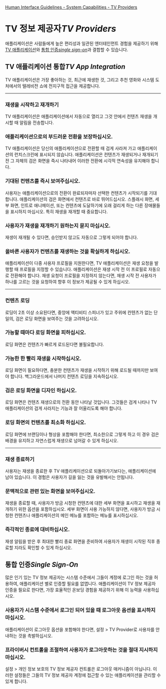 [Human Interface Guidelines - System Capabilities - TV Providers](https://developer.apple.com/design/human-interface-guidelines/ios/system-capabilities/tv-providers/)

# TV 정보 제공자*TV Providers*

애플리케이션은 사람들에게 높은 편리성과 일관된 엔터테인먼트 경험을 제공하기 위해 [TV 애플리케이션](https://developer.apple.com/design/human-interface-guidelines/ios/system-capabilities/tv-providers/#tv-app-integration)와 [통합 인증*single sign-on*](https://developer.apple.com/design/human-interface-guidelines/ios/system-capabilities/tv-providers/#single-sign-on)과 결합할 수 있습니다.

## TV 애플리케이션 통합*TV App Integration*

TV 애플리케이션은 가장 좋아하는 것, 최근에 재생한 것, 그리고 추천 영화와 시스템 도처에서의 텔레비전 쇼에 전지구적 접근을 제공합니다.

---

### 재생을 시작하고 재개하기

TV 애플리케이션은 애플리케이션에서 자동으로 열리고 그것 안에서 컨텐츠 재생을 개시할 때 알림을 전송합니다.

### 애플리케이션으로의 부드러운 전환을 보장하십시오.

TV 애플리케이션은 당신의 애플리케이션으로 전환할 때 검게 사라져 가고 애플리케이션의 런치스크린에 표시되지 않습니다. 애플리케이션은 컨텐츠가 재생되거나 재개되기 전 그 자체의 검은 화면을 즉시 나타내어 이러한 전환에 시각적 연속성을 유지해야 합니다.

### 기대된 컨텐츠를 즉시 보여주십시오.

사용자는 애플리케이션으로의 전환이 완료되자마자 선택한 컨텐츠가 시작되기를 기대합니다. 애플리케이션의 검은 화면에서 컨텐츠로 바로 뛰어드십시오. 스플래시 화면, 세부 화면, 인트로 애니메이션, 또는 컨텐츠에 도달하기에 오래 걸리게 하는 다른 장애물들을 표시하지 마십시오. 특히 재생을 재개할 때 중요합니다.

### 사용자가 재생을 재개하기 원하는지 묻지 마십시오.

재생이 재개될 수 있다면, 승인받지 않고도 자동으로 그렇게 되어야 합니다.

### 올바른 사용자가 컨텐츠를 재생하는 것을 확실하게 하십시오.

애플리케이션이 다중 사용자 프로필을 지원한다면, TV 애플리케이션은 재생 요청을 발행할 때 프로필을 지정할 수 있습니다. 애플리케이션은 재생 시작 전 이 프로필로 자동으로 전환해야 합니다. 재생 요청이 프로필을 지정하지 않는다면, 재생 시작 전 사용자가 하나를 고르는 것을 요청하여 향후 이 정보가 제공될 수 있게 하십시오.

---

### 컨텐츠 로딩

로딩이 2초 이상 소요된다면, 중앙에 액티비티 스피너가 있고 주위에 컨텐츠가 없는 단일의, 검은 로딩 화면을 보여주는 것을 고려하십시오.

### 가능할 때마다 로딩 화면을 피하십시오.

로딩 화면은 컨텐츠가 빠르게 로드된다면 불필요합니다.

### 가능한 한 빨리 재생을 시작하십시오.

로딩 화면이 필요하다면, 충분한 컨텐츠가 재생을 시작하기 위해 로드될 때까지만 보여야 합니다. 백그라운드에서 나머지 컨텐츠 로딩을 지속하십시오.

### 검은 로딩 화면을 디자인 하십시오.

로딩 화면은 컨텐츠 재생으로의 전환 동안 나타날 것입니다. 그것들은 검게 나타나 TV 애플리케이션의 검게 사라지는 기능과 잘 어울리도록 해야 합니다.

### 로딩 화면의 컨텐츠를 최소화 하십시오.

로딩 화면에 브랜딩이나 형상을 포함해야 한다면, 최소한으로 그렇게 하고 이 경우 검은 배경을 유지하고 자연스럽게 재생으로 넘어갈 수 있게 하십시오.

---

### 재생 종료하기

사용자는 재생을 종료한 후 TV 애플리케이션으로 되돌아가기보다는, 애플리케이션에 남아 있습니다. 이 경험은 사용자가 길을 잃는 것을 유발해서는 안됩니다.

### 문맥적으로 관련 있는 화면을 보여주십시오.

재생을 종료할 때, 사용자가 방금 시청한 컨텐츠에 대한 세부 화면을 표시하고 재생을 재개하기 위한 옵션을 포함하십시오. 세부 화면이 사용 가능하지 않다면, 사용자가 방금 시청한 컨텐츠나 애플리케이션의 메인 메뉴를 포함하는 메뉴를 표시하십시오.

### 즉각적인 종료에 대비하십시오.

재생 알림을 받은 후 최대한 빨리 종료 화면을 준비하여 사용자가 재생이 시작된 직후 종료할 지라도 확인할 수 있게 하십시오.

## 통합 인증*Single Sign-On*

많은 인기 있는 TV 정보 제공자는 시스템 수준에서 그들이 계정에 로그인 하는 것을 허용하여, 애플리케이션 별로 인증할 필요를 없앱니다. 애플리케이션이 TV 정보 제공자 인증을 필요로 한다면, 가장 효율적인 온보딩 경험을 제공하기 위해 이 능력을 사용하십시오.

### 사용자가 시스템 수준에서 로그인 되어 있을 때 로그아웃 옵션을 표시하지 마십시오.

애플리케이션이 로그아웃 옵션을 포함해야 한다면, 설정 > TV Provider로 사용자를 안내하는 것을 촉발하십시오.

### 프라이버시 컨트롤을 조절하여 사용자가 로그아웃하는 것을 절대 지시하지 마십시오.

설정 > 개인 정보 보호의 TV 정보 제공자 컨트롤은 로그아웃 매커니즘이 아닙니다. 이러한 설정들은 그들의 TV 정보 제공자 계정에 접근할 수 있는 애플리케이션을 관리할 수 있게 합니다.